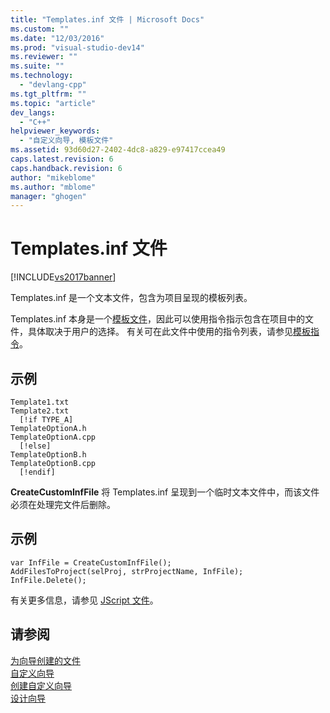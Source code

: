 ```yaml
---
title: "Templates.inf 文件 | Microsoft Docs"
ms.custom: ""
ms.date: "12/03/2016"
ms.prod: "visual-studio-dev14"
ms.reviewer: ""
ms.suite: ""
ms.technology: 
  - "devlang-cpp"
ms.tgt_pltfrm: ""
ms.topic: "article"
dev_langs: 
  - "C++"
helpviewer_keywords: 
  - "自定义向导, 模板文件"
ms.assetid: 93d60d27-2402-4dc8-a829-e97417ccea49
caps.latest.revision: 6
caps.handback.revision: 6
author: "mikeblome"
ms.author: "mblome"
manager: "ghogen"
---
```

# Templates.inf 文件
[!INCLUDE[vs2017banner](../assembler/inline/includes/vs2017banner.md)]

Templates.inf 是一个文本文件，包含为项目呈现的模板列表。  
  
 Templates.inf 本身是一个[模板文件](../ide/template-files.md)，因此可以使用指令指示包含在项目中的文件，具体取决于用户的选择。  有关可在此文件中使用的指令列表，请参见[模板指令](../ide/template-directives.md)。  
  
## 示例  
  
```  
Template1.txt  
Template2.txt  
  [!if TYPE_A]  
TemplateOptionA.h  
TemplateOptionA.cpp  
  [!else]  
TemplateOptionB.h  
TemplateOptionB.cpp  
  [!endif]  
```  
  
 **CreateCustomInfFile** 将 Templates.inf 呈现到一个临时文本文件中，而该文件必须在处理完文件后删除。  
  
## 示例  
  
```  
var InfFile = CreateCustomInfFile();  
AddFilesToProject(selProj, strProjectName, InfFile);  
InfFile.Delete();  
```  
  
 有关更多信息，请参见 [JScript 文件](../ide/jscript-file.md)。  
  
## 请参阅  
 [为向导创建的文件](../ide/files-created-for-your-wizard.md)   
 [自定义向导](../ide/custom-wizard.md)   
 [创建自定义向导](../ide/creating-a-custom-wizard.md)   
 [设计向导](../ide/designing-a-wizard.md)